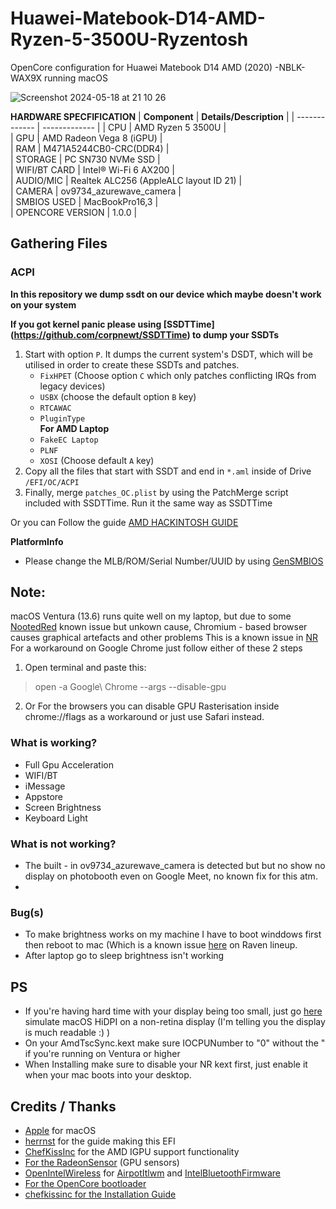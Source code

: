 # **Huawei-Matebook-D14-AMD-Ryzen-5-3500U-Ryzentosh**
OpenCore configuration for Huawei Matebook D14 AMD (2020) -NBLK-WAX9X running macOS 




![Screenshot 2024-05-18 at 21 10 26](https://github.com/macsanity/Huawei-Matebook-D14-AMD-Ryzen-5-3500U-Ryzentosh/assets/116618453/b3f89025-460c-4921-99a2-46cf505ec27d)









**HARDWARE SPECFIFICATION**
| **Component**  | **Details/Description** | 
| ------------- | ------------- |
| CPU           | AMD Ryzen 5 3500U         |        
| GPU           | AMD Radeon Vega 8 (iGPU)  |        
| RAM           | M471A5244CB0-CRC(DDR4)    |        
| STORAGE       | PC SN730 NVMe SSD         |        
| WIFI/BT CARD  | Intel® Wi-Fi 6 AX200      |        
| AUDIO/MIC     | Realtek ALC256 (AppleALC layout ID 21)  |        
| CAMERA        | ov9734_azurewave_camera  |        
| SMBIOS USED   | MacBookPro16,3  |      
| OPENCORE VERSION   | 1.0.0  |   


## Gathering Files

### ACPI

**In this repository we dump ssdt on our device which maybe doesn't work on your system**

**If you got kernel panic please using [SSDTTime] (https://github.com/corpnewt/SSDTTime) to dump your SSDTs**

1. Start with option `P`. It dumps the current system's DSDT, which will be utilised in order to create these SSDTs and patches.
   - `FixHPET` (Choose option `C` which only patches conflicting IRQs from legacy devices)
   - `USBX` (choose the default option `B` key)
   - `RTCAWAC`
   - `PluginType`  
     **For AMD Laptop**
   - `FakeEC Laptop`
   - `PLNF`
   - `XOSI` (Choose default `A` key)
2. Copy all the files that start with SSDT and end in `*.aml` inside of Drive `/EFI/OC/ACPI`
3. Finally, merge `patches_OC.plist` by using the PatchMerge script included with SSDTTime. Run it the same way as SSDTTime

Or you can Follow the guide [AMD HACKINTOSH GUIDE](https://chefkissinc.github.io/guide)



**PlatformInfo**
- Please change the MLB/ROM/Serial Number/UUID by using [GenSMBIOS](https://chefkissinc.github.io/guide)


## **Note**:
macOS Ventura (13.6) runs quite well on my laptop, but due to some [NootedRed](https://github.com/ChefKissInc/NootedRed) known issue but unkown cause, Chromium - based browser causes graphical artefacts and other problems
This is a known issue in [NR](https://github.com/ChefKissInc/NootedRed/issues/158) 
For a workaround on Google Chrome just follow either of these 2 steps

1. Open terminal and paste this: 

> open -a Google\ Chrome --args --disable-gpu

2. Or For the browsers you can disable GPU Rasterisation inside chrome://flags as a workaround or just use Safari instead.


### What is working?
- Full Gpu Acceleration
- WIFI/BT
- iMessage
- Appstore
- Screen Brightness
- Keyboard Light 

### What is not working?
- The built - in ov9734_azurewave_camera is detected but but no show no display on photobooth even on Google Meet, no known fix for this atm.
- 


### Bug(s)
- To make brightness works on my machine I have to boot winddows first then reboot to mac (Which is a known issue [here](https://github.com/ChefKissInc/NootedRed/issues/236) on Raven lineup.
- After laptop go to sleep brightness isn't working 



## PS
- If you're having hard time with your display being too small, just go [here](https://github.com/xzhih/one-key-hidpi/blob/master/README.md) simulate macOS HiDPI on a non-retina display (I'm telling you the display is much readable :) )
- On your AmdTscSync.kext make sure IOCPUNumber to "0" without the " if you're running on Ventura or higher
- When Installing make sure to disable your NR kext first, just enable it when your mac boots into your desktop.

  
## Credits / Thanks 

- [Apple](https://www.apple.com) for macOS
- [herrnst](https://github.com/herrnst/HuaweiMatebookD14AMD-OpenCore) for the guide making this EFI
- [ChefKissInc](https://github.com/ChefKissInc/NootedRed) for the AMD IGPU support functionality
- [For the RadeonSensor](https://github.com/ChefKissInc/RadeonSensor) (GPU sensors)
- [OpenIntelWireless](https://github.com/OpenIntelWireless) for [AirpotItlwm](https://github.com/OpenIntelWireless/itlwm) and [IntelBluetoothFirmware](https://github.com/OpenIntelWireless/IntelBluetoothFirmware)
- [For the OpenCore bootloader](https://github.com/acidanthera/OpenCorePkg)
- [chefkissinc for the Installation Guide](https://chefkissinc.github.io/guide)


